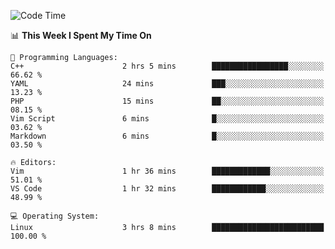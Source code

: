<!-- [![Top Langs](https://github-readme-stats.vercel.app/api/top-langs/?username=gagahsyuja&theme=dracula&hide_border=true&border_radius=7)](https://github.com/anuraghazra/github-readme-stats) -->

<!--START_SECTION:waka-->
![Code Time](http://img.shields.io/badge/Code%20Time-3%20hrs%2045%20mins-blue)

📊 **This Week I Spent My Time On** 

```text
💬 Programming Languages: 
C++                      2 hrs 5 mins        █████████████████░░░░░░░░   66.62 % 
YAML                     24 mins             ███░░░░░░░░░░░░░░░░░░░░░░   13.23 % 
PHP                      15 mins             ██░░░░░░░░░░░░░░░░░░░░░░░   08.15 % 
Vim Script               6 mins              █░░░░░░░░░░░░░░░░░░░░░░░░   03.62 % 
Markdown                 6 mins              █░░░░░░░░░░░░░░░░░░░░░░░░   03.50 % 

🔥 Editors: 
Vim                      1 hr 36 mins        █████████████░░░░░░░░░░░░   51.01 % 
VS Code                  1 hr 32 mins        ████████████░░░░░░░░░░░░░   48.99 % 

💻 Operating System: 
Linux                    3 hrs 8 mins        █████████████████████████   100.00 % 
```


<!--END_SECTION:waka-->
